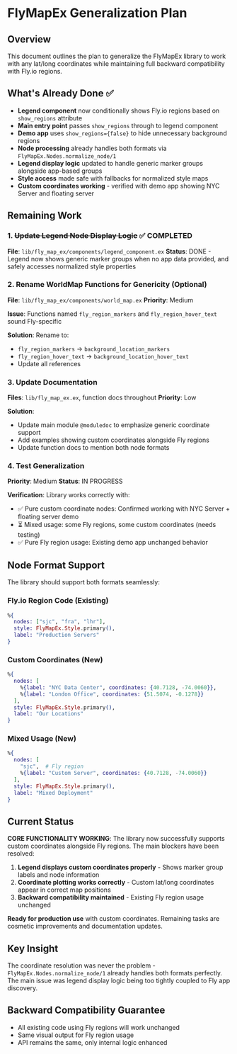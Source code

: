 # FlyMapEx Generalization Plan

## Overview

This document outlines the plan to generalize the FlyMapEx library to work with any lat/long coordinates while maintaining full backward compatibility with Fly.io regions.

## What's Already Done ✅

- **Legend component** now conditionally shows Fly.io regions based on `show_regions` attribute
- **Main entry point** passes `show_regions` through to legend component  
- **Demo app** uses `show_regions={false}` to hide unnecessary background regions
- **Node processing** already handles both formats via `FlyMapEx.Nodes.normalize_node/1`
- **Legend display logic** updated to handle generic marker groups alongside app-based groups
- **Style access** made safe with fallbacks for normalized style maps
- **Custom coordinates working** - verified with demo app showing NYC Server and floating server

## Remaining Work

### 1. ~~Update Legend Node Display Logic~~ ✅ COMPLETED
**File**: `lib/fly_map_ex/components/legend_component.ex`
**Status**: DONE - Legend now shows generic marker groups when no app data provided, and safely accesses normalized style properties

### 2. Rename WorldMap Functions for Genericity (Optional)
**File**: `lib/fly_map_ex/components/world_map.ex`
**Priority**: Medium

**Issue**: Functions named `fly_region_markers` and `fly_region_hover_text` sound Fly-specific

**Solution**: Rename to:
- `fly_region_markers` → `background_location_markers`
- `fly_region_hover_text` → `background_location_hover_text`
- Update all references

### 3. Update Documentation
**Files**: `lib/fly_map_ex.ex`, function docs throughout
**Priority**: Low

**Solution**:
- Update main module `@moduledoc` to emphasize generic coordinate support
- Add examples showing custom coordinates alongside Fly regions
- Update function docs to mention both node formats

### 4. Test Generalization
**Priority**: Medium
**Status**: IN PROGRESS

**Verification**: Library works correctly with:
- ✅ Pure custom coordinate nodes: Confirmed working with NYC Server + floating server demo
- ⏳ Mixed usage: some Fly regions, some custom coordinates (needs testing)
- ✅ Pure Fly region usage: Existing demo app unchanged behavior

## Node Format Support

The library should support both formats seamlessly:

### Fly.io Region Code (Existing)
```elixir
%{
  nodes: ["sjc", "fra", "lhr"],
  style: FlyMapEx.Style.primary(),
  label: "Production Servers"
}
```

### Custom Coordinates (New)
```elixir
%{
  nodes: [
    %{label: "NYC Data Center", coordinates: {40.7128, -74.0060}},
    %{label: "London Office", coordinates: {51.5074, -0.1278}}
  ],
  style: FlyMapEx.Style.primary(),
  label: "Our Locations"
}
```

### Mixed Usage (New)
```elixir
%{
  nodes: [
    "sjc",  # Fly region
    %{label: "Custom Server", coordinates: {40.7128, -74.0060}}
  ],
  style: FlyMapEx.Style.primary(),
  label: "Mixed Deployment"
}
```

## Current Status

**CORE FUNCTIONALITY WORKING**: The library now successfully supports custom coordinates alongside Fly regions. The main blockers have been resolved:

1. **Legend displays custom coordinates properly** - Shows marker group labels and node information
2. **Coordinate plotting works correctly** - Custom lat/long coordinates appear in correct map positions  
3. **Backward compatibility maintained** - Existing Fly region usage unchanged

**Ready for production use** with custom coordinates. Remaining tasks are cosmetic improvements and documentation updates.

## Key Insight
The coordinate resolution was never the problem - `FlyMapEx.Nodes.normalize_node/1` already handles both formats perfectly. The main issue was legend display logic being too tightly coupled to Fly app discovery.

## Backward Compatibility Guarantee
- All existing code using Fly regions will work unchanged
- Same visual output for Fly region usage
- API remains the same, only internal logic enhanced